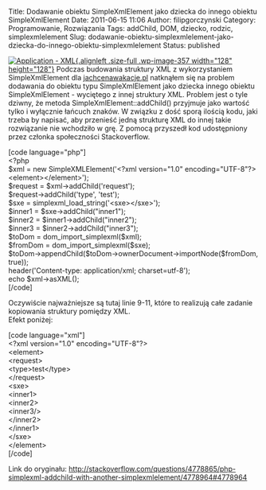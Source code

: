 Title: Dodawanie obiektu SimpleXmlElement jako dziecka do innego obiektu SimpleXmlElement
Date: 2011-06-15 11:06
Author: filipgorczynski
Category: Programowanie, Rozwiązania
Tags: addChild, DOM, dziecko, rodzic, simplexmlelement
Slug: dodawanie-obiektu-simplexmlelement-jako-dziecka-do-innego-obiektu-simplexmlelement
Status: published

[![Application - XML](http://filipgorczynski.files.wordpress.com/2011/06/application-xml.png "application-xml"){.alignleft .size-full .wp-image-357 width="128" height="128"}](http://filipgorczynski.files.wordpress.com/2011/06/application-xml.png) Podczas budowania struktury XML z wykorzystaniem SimpleXmlElement dla [jachcenawakacje.pl](http://jachcenawakacje.pl "JaChcęNaWakcje") natknąłem się na problem dodawania do obiektu typu SimpleXmlElement jako dziecka innego obiektu SimpleXmlElement - wyciętego z innej struktury XML. Problem jest o tyle dziwny, że metoda SimpleXmlElement::addChild() przyjmuje jako wartość tylko i wyłącznie łańcuch znaków. W związku z dość sporą ilością kodu, jaki trzeba by napisać, aby przenieść jedną strukturę XML do innej takie rozwiązanie nie wchodziło w grę. Z pomocą przyszedł kod udostępniony przez członka społeczności Stackoverflow.

\[code language="php"\]  
\<?php  
\$xml = new SimpleXMLElement('\<?xml version="1.0" encoding="UTF-8"?\>\<element\>\</element\>');  
\$request = \$xml-\>addChild('request');  
\$request-\>addChild('type', 'test');  
\$sxe = simplexml\_load\_string('\<sxe\>\</sxe\>');  
\$inner1 = \$sxe-\>addChild("inner1");  
\$inner2 = \$inner1-\>addChild("inner2");  
\$inner3 = \$inner2-\>addChild("inner3");  
\$toDom = dom\_import\_simplexml(\$xml);  
\$fromDom = dom\_import\_simplexml(\$sxe);  
\$toDom-\>appendChild(\$toDom-\>ownerDocument-\>importNode(\$fromDom, true));  
header('Content-type: application/xml; charset=utf-8');  
echo \$xml-\>asXML();  
\[/code\]

Oczywiście najważniejsze są tutaj linie 9-11, które to realizują całe zadanie kopiowania struktury pomiędzy XML.  
Efekt poniżej:

\[code language="xml"\]  
\<?xml version="1.0" encoding="UTF-8"?\>  
\<element\>  
\<request\>  
\<type\>test\</type\>  
\</request\>  
\<sxe\>  
\<inner1\>  
\<inner2\>  
\<inner3/\>  
\</inner2\>  
\</inner1\>  
\</sxe\>  
\</element\>  
\[/code\]

Link do oryginału: <http://stackoverflow.com/questions/4778865/php-simplexml-addchild-with-another-simplexmlelement/4778964#4778964>
